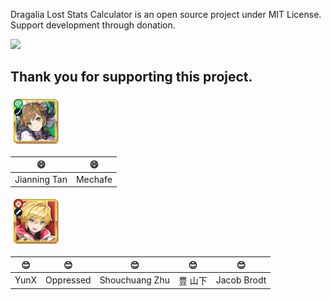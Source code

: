 
Dragalia Lost Stats Calculator is an open source project under MIT License.  
Support development through donation.

<a href="https://www.patreon.com/junlico">
	<img src="https://c5.patreon.com/external/logo/become_a_patron_button@2x.png" width="160">
</a>
<br/>



## Thank you for supporting this project.

<img src="public/images/adventurer/110027_01_r05.png" alt="Melody" width="80"/>

| :smile: | :smile: |
|---|---|
| Jianning Tan | Mechafe | 


<img src="public/images/adventurer/100001_01_r05.png" alt="Euden" width="80"/>

| :blush: | :blush: | :blush: | :blush: | :blush: |
|---|---|---|---|---|
| YunX | Oppressed | Shouchuang Zhu | 豊 山下 | Jacob Brodt |
